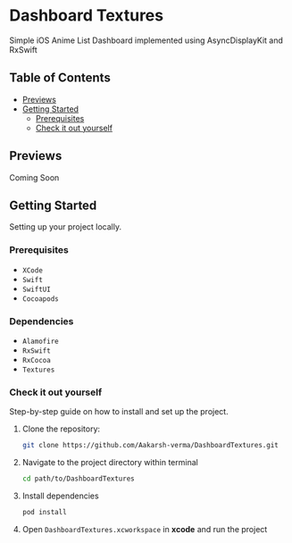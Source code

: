 # Dashboard Textures

Simple iOS Anime List Dashboard implemented using AsyncDisplayKit and RxSwift

## Table of Contents

- [Previews](#previews)
- [Getting Started](#getting-started)
  - [Prerequisites](#prerequisites)
  - [Check it out yourself](#check-it-out-yourself)

## Previews

Coming Soon

## Getting Started

Setting up your project locally.

### Prerequisites

- `XCode`
- `Swift`
- `SwiftUI`
- `Cocoapods`

### Dependencies

- `Alamofire`
- `RxSwift`
- `RxCocoa`
- `Textures`

### Check it out yourself

Step-by-step guide on how to install and set up the project.

1. Clone the repository:

   ```bash
   git clone https://github.com/Aakarsh-verma/DashboardTextures.git
   ```

2. Navigate to the project directory within terminal

   ```bash
   cd path/to/DashboardTextures
   ```

3. Install dependencies

   ```bash
   pod install
   ```

4. Open `DashboardTextures.xcworkspace` in **xcode** and run the project
